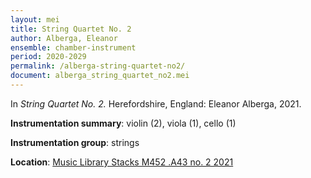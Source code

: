 ```yaml
---
layout: mei
title: String Quartet No. 2
author: Alberga, Eleanor
ensemble: chamber-instrument
period: 2020-2029
permalink: /alberga-string-quartet-no2/
document: alberga_string_quartet_no2.mei
---
```


In *String Quartet No. 2.* Herefordshire, England: Eleanor Alberga, 2021.

**Instrumentation summary**: violin (2), viola (1), cello (1)

**Instrumentation group**: strings

**Location**: <a href="https://tufts.primo.exlibrisgroup.com/permalink/01TUN_INST/1kc9gia/alma991018616969403851" target="_blank">Music Library Stacks M452 .A43 no. 2 2021</a>
